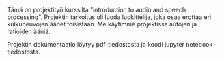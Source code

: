 Tämä on projektityö kurssilta "introduction to audio and speech processing".
Projektin tarkoitus oli luoda luokittelija, joka osaa erottaa eri kulkuneuvojen äänet toisistaan. Me käytimme projektissa autojen ja ratioiden ääniä. 

Projektin dokumentaatio löytyy pdf-tiedostosta ja koodi jupyter notebook -tiedostosta.
